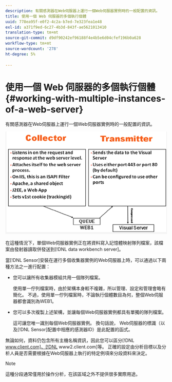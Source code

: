 ```yaml
---
description: 有關感測器在Web伺服器上運行一個Web伺服器實例時的一般配置的資訊。
title: 使用一個 Web 伺服器的多個執行個體
uuid: 778ea95f-e0f2-4c2a-b7ed-7e323fea1e48
exl-id: a371f9ed-6c27-4b3d-843f-ae5621013410
translation-type: tm+mt
source-git-commit: d9df90242ef96188f4e4b5e6d04cfef196b0a628
workflow-type: tm+mt
source-wordcount: '278'
ht-degree: 5%

---
```


# 使用一個 Web 伺服器的多個執行個體{#working-with-multiple-instances-of-a-web-server}

有關感測器在Web伺服器上運行一個Web伺服器實例時的一般配置的資訊。

![](assets/web_inst.png)

在這種情況下，單個Web伺服器實例正在將資料寫入記憶體映射隊列檔案，該檔案由發射器讀取併發送到[!DNL data workbench server]。

當[!DNL Sensor]安裝在運行多個收集器實例的Web伺服器上時，可以通過以下兩種方法之一進行配置：

* 您可以讓所有收集器模組共用一個隊列檔案。

   使用單一佇列檔案時，由於架構本身較不複雜，所以管理、設定和管理會略有簡化。 不過，使用單一佇列檔案時，不論執行個體數目為何，整個Web伺服器都會識別為WEB1。

* 您可以多次複製上述架構，並讓每個Web伺服器實例都具有單獨的隊列檔案。

   這可讓您唯一識別每個Web伺服器實例。 換句話說， Web伺服器的標識（以及[!DNL Sensor]配置中相應的感測器ID）是此配置的函式。

無論如何，資料仍包含所有主機名稱資訊，因此您可以區分[!DNL www.client.com]、[!DNL www2.client.com]等。 正確的設定由分析目標以及分析人員是否需要根據在Web伺服器上執行的特定例項來分段資料來決定。

>[!NOTE]
>
>這種分段通常僅用於操作分析，在該區域之外不提供很多實際用途。
